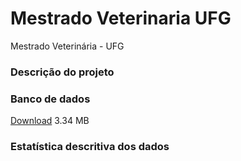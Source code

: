 # Mestrado Veterinaria UFG

Mestrado Veterinária - UFG

### Descrição do projeto


### Banco de dados

[Download](../../raw/master/src/data/dados_zootecnicos_e_ambientais.csv) 3.34 MB

### Estatística descritiva dos dados

